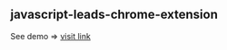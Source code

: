 ## javascript-leads-chrome-extension

See demo => <a href="https://emuobopleasure.github.io/javascript-leads-chrome-extension/"> visit link </a>

 

